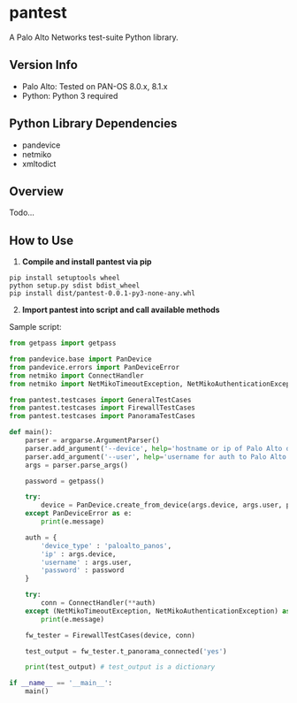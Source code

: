 # pantest

A Palo Alto Networks test-suite Python library.

## Version Info

- Palo Alto: Tested on PAN-OS 8.0.x, 8.1.x
- Python: Python 3 required

## Python Library Dependencies

- pandevice
- netmiko
- xmltodict

## Overview

Todo...

## How to Use

1. **Compile and install pantest via pip**

```
pip install setuptools wheel
python setup.py sdist bdist_wheel
pip install dist/pantest-0.0.1-py3-none-any.whl
```

2. **Import pantest into script and call available methods**

Sample script:

```python
from getpass import getpass

from pandevice.base import PanDevice
from pandevice.errors import PanDeviceError
from netmiko import ConnectHandler
from netmiko import NetMikoTimeoutException, NetMikoAuthenticationException

from pantest.testcases import GeneralTestCases
from pantest.testcases import FirewallTestCases
from pantest.testcases import PanoramaTestCases

def main():
    parser = argparse.ArgumentParser()
    parser.add_argument('--device', help='hostname or ip of Palo Alto device', required=True)
    parser.add_argument('--user', help='username for auth to Palo Alto device', required=True)
    args = parser.parse_args()

    password = getpass()

    try:
        device = PanDevice.create_from_device(args.device, args.user, password)
    except PanDeviceError as e:
        print(e.message)

    auth = {
        'device_type' : 'paloalto_panos',
        'ip' : args.device,
        'username' : args.user,
        'password' : password
    }

    try:
        conn = ConnectHandler(**auth)
    except (NetMikoTimeoutException, NetMikoAuthenticationException) as e:
        print(e.message)

    fw_tester = FirewallTestCases(device, conn)

    test_output = fw_tester.t_panorama_connected('yes')

    print(test_output) # test_output is a dictionary

if __name__ == '__main__':
    main()
```
